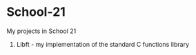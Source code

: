 # School-21
My projects in School 21
1. Libft - my implementation of the standard C functions library
